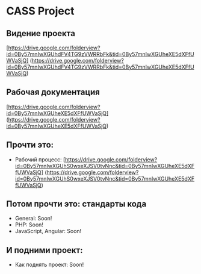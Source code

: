 CASS Project
============

Видение проекта
---------------

[https://drive.google.com/folderview?id=0By57mnIwXGUhdFV4TG9zVWRRbFk&tid=0By57mnIwXGUheXE5dXFfUWVaSjQ] (https://drive.google.com/folderview?id=0By57mnIwXGUhdFV4TG9zVWRRbFk&tid=0By57mnIwXGUheXE5dXFfUWVaSjQ)

Рабочая документация
--------------------
[https://drive.google.com/folderview?id=0By57mnIwXGUheXE5dXFfUWVaSjQ] (https://drive.google.com/folderview?id=0By57mnIwXGUheXE5dXFfUWVaSjQ)

Прочти это:
-----------

- Рабочий процесс: [https://drive.google.com/folderview?id=0By57mnIwXGUhS0wxeXJSV0tvNnc&tid=0By57mnIwXGUheXE5dXFfUWVaSjQ] (https://drive.google.com/folderview?id=0By57mnIwXGUhS0wxeXJSV0tvNnc&tid=0By57mnIwXGUheXE5dXFfUWVaSjQ)

Потом прочти это: стандарты кода
--------------------------------

- General: Soon!
- PHP: Soon!
- JavaScript, Angular: Soon!

И подними проект:
-----------------

- Как поднять проект: Soon!

